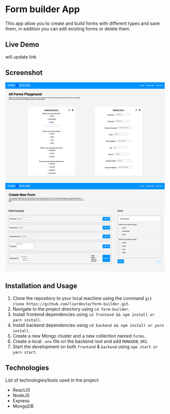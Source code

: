 # Form builder App

This app allow you to create and build forms with different types and save them, in addition you can edit existing forms or delete them.

## Live Demo

will update link

## Screenshot

![Screenshot of Project](./demo1.png)
![Screenshot of Project](./demo2.png)

## Installation and Usage

1. Clone the repository to your local machine using the command
   `git clone https://github.com/liordesta/form-builder.git`.
2. Navigate to the project directory using `cd form-builder`.
3. Install frontend dependencies using `cd frontend && npm install or yarn install`.
4. Install backend dependencies using `cd backend && npm install or yarn install`.
5. Create a new Mongo cluster and a new collection named `forms`.
6. Create a local `.env` file on the backend root and add `MONGODB_URI`.
7. Start the development on both `frontend` & `backend` using `npm start or yarn start`.

## Technologies

List of technologies/tools used in the project:

- ReactJS
- NodeJS
- Express
- MongoDB
